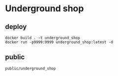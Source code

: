 # Underground shop

## deploy
```
docker build . -t underground_shop
docker run -p9999:9999 underground_shop:latest -d
```

## public
```
public/underground_shop
```
